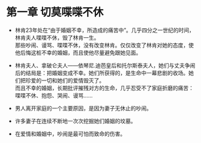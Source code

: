 # 第一章 切莫喋喋不休

- 林肯23年处在“由于婚姻不幸，所造成的痛苦中”。几乎四分之一世纪的时间，林肯夫人喋喋不休，毁了林肯一生。   
那些吵闹、谩骂、喋喋不休，没有改变林肯。仅仅改变了林肯对她的态度，使他后悔这桩不幸的婚姻，而且使他尽量避免跟她见面。
- 林肯夫人、拿破仑夫人——依琴尼.迪芭皇后和托尔斯泰夫人，她们与丈夫争闹后的结局是：把婚姻变成不幸。她们所获得的，是生命中一幕悲剧的收场。她们把珍爱的一切和她们的爱情毁灭了。   
而且不幸的婚姻，长期批评摧残对方的生命，几乎忍受不了家庭折磨的痛苦：  
喋喋不休、抱怨、哭闹、谩骂......

- 男人离开家庭的一个主要原因，是因为妻子无休止的吵闹。
- 许多妻子在连续不断地一次次挖掘她们婚姻的坟墓。
- 在爱情和婚姻中，吵闹是最可怕而致命的伤害。